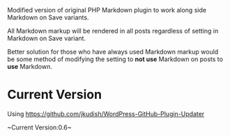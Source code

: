 Modified version of original PHP Markdown plugin to work along side Markdown on Save variants.

All Markdown markup will be rendered in all posts regardless of setting in Markdown on Save variant.

Better solution for those who have always used Markdown markup would be some method of modifying the setting to **not use** Markdown on posts to **use** Markdown.

Current Version
===============

Using https://github.com/jkudish/WordPress-GitHub-Plugin-Updater

~Current Version:0.6~